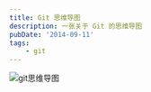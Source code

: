 ```yaml
---
title: Git 思维导图
description: 一张关于 Git 的思维导图
pubDate: '2014-09-11'
tags:
    - git
---
```


![git思维导图](https://stg.heyfe.org/images/git-api.png 'git思维导图')